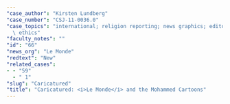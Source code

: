 ```yaml
---
"case_author": "Kirsten Lundberg"
"case_number": "CSJ-11-0036.0"
"case_topics": "international; religion reporting; news graphics; editorial decisionmaking;\
  \ ethics"
"faculty_notes": ""
"id": "66"
"news_org": "Le Monde"
"redtext": "New"
"related_cases":
- - "59"
  - " 1"
"slug": "Caricatured"
"title": "Caricatured: <i>Le Monde</i> and the Mohammed Cartoons"
---
```

